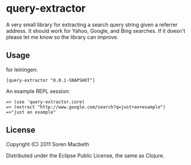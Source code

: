 # query-extractor

A very small library for extracting a search query string given a
referrer address. It should work for Yahoo, Google, and Bing
searches. If it doesn't please let me know so the library can improve.

## Usage

for leiningen: 

`[query-extractor "0.0.1-SNAPSHOT"]`

An example REPL session:

    => (use 'query-extractor.core)
    => (extract "http://www.google.com/search?q=just+an+example")
    =>"just an example"

## License

Copyright (C) 2011 Soren Macbeth

Distributed under the Eclipse Public License, the same as Clojure.
